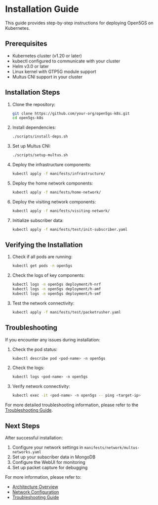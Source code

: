 # Installation Guide

This guide provides step-by-step instructions for deploying Open5GS on Kubernetes.

## Prerequisites

- Kubernetes cluster (v1.20 or later)
- kubectl configured to communicate with your cluster
- Helm v3.0 or later
- Linux kernel with GTP5G module support
- Multus CNI support in your cluster

## Installation Steps

1. Clone the repository:

   ```bash
   git clone https://github.com/your-org/open5gs-k8s.git
   cd open5gs-k8s
   ```

2. Install dependencies:

   ```bash
   ./scripts/install-deps.sh
   ```

3. Set up Multus CNI:

   ```bash
   ./scripts/setup-multus.sh
   ```

4. Deploy the infrastructure components:

   ```bash
   kubectl apply -f manifests/infrastructure/
   ```

5. Deploy the home network components:

   ```bash
   kubectl apply -f manifests/home-network/
   ```

6. Deploy the visiting network components:

   ```bash
   kubectl apply -f manifests/visiting-network/
   ```

7. Initialize subscriber data:
   ```bash
   kubectl apply -f manifests/test/init-subscriber.yaml
   ```

## Verifying the Installation

1. Check if all pods are running:

   ```bash
   kubectl get pods -n open5gs
   ```

2. Check the logs of key components:

   ```bash
   kubectl logs -n open5gs deployment/h-nrf
   kubectl logs -n open5gs deployment/h-amf
   kubectl logs -n open5gs deployment/h-smf
   ```

3. Test the network connectivity:
   ```bash
   kubectl apply -f manifests/test/packetrusher.yaml
   ```

## Troubleshooting

If you encounter any issues during installation:

1. Check the pod status:

   ```bash
   kubectl describe pod <pod-name> -n open5gs
   ```

2. Check the logs:

   ```bash
   kubectl logs <pod-name> -n open5gs
   ```

3. Verify network connectivity:
   ```bash
   kubectl exec -it <pod-name> -n open5gs -- ping <target-ip>
   ```

For more detailed troubleshooting information, please refer to the [Troubleshooting Guide](troubleshooting.md).

## Next Steps

After successful installation:

1. Configure your network settings in `manifests/network/multus-networks.yaml`
2. Set up your subscriber data in MongoDB
3. Configure the WebUI for monitoring
4. Set up packet capture for debugging

For more information, please refer to:

- [Architecture Overview](architecture.md)
- [Network Configuration](network-config.md)
- [Troubleshooting Guide](troubleshooting.md)
